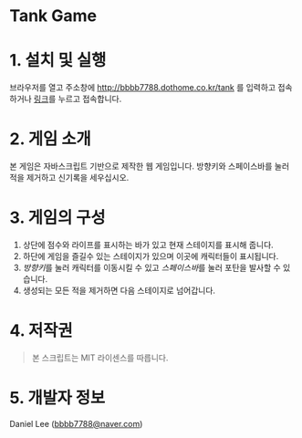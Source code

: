 Tank Game
========

# 1. 설치 및 실행
브라우저를 열고 주소창에 http://bbbb7788.dothome.co.kr/tank 를 입력하고 접속하거나
[링크](http://bbbb7788.dothome.co.kr/tank)를 누르고 접속합니다.

# 2. 게임 소개
본 게임은 자바스크립트 기반으로 제작한 웹 게임입니다.
방향키와 스페이스바를 눌러 적을 제거하고 신기록을 세우십시오.

# 3. 게임의 구성
1. 상단에 점수와 라이프를 표시하는 바가 있고 현재 스테이지를 표시해 줍니다.
2. 하단에 게임을 즐길수 있는 스테이지가 있으며 이곳에 캐릭터들이 표시됩니다.
3. *방향키*를 눌러 캐릭터를 이동시킬 수 있고 *스페이스바*를 눌러 포탄을 발사할 수 있습니다.
4. 생성되는 모든 적을 제거하면 다음 스테이지로 넘어갑니다.

# 4. 저작권
> 본 스크립트는 MIT 라이센스를 따릅니다.

# 5. 개발자 정보
Daniel Lee ([bbbb7788@naver.com](mailto:bbbb7788@naver.com))
